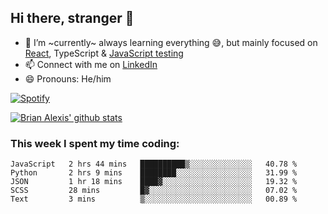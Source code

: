 ## Hi there, stranger 👋

- 🌱 I’m ~currently~ always learning everything 😅, but mainly focused on [React](https://courseit.com.ar/cursos/frontend-avanzado-2020), TypeScript & [JavaScript testing](https://testingjavascript.com/)
- 📫 Connect with me on [LinkedIn](https://www.linkedin.com/in/brian-alexis/)
- 😄 Pronouns: He/him

[![Spotify](https://novatorem-nine-beige.vercel.app/api/spotify)](https://open.spotify.com/user/21ttbyunhf56rp6soqidgfk2q)

[![Brian Alexis' github stats](https://github-readme-stats-sepia-two.vercel.app/api?username=brrianalexis&show_icons=true&hide_border=true?count_private=true)](https://github.com/brrianalexis/github-readme-stats)

### This week I spent my time coding:
<!--START_SECTION:waka-->
```text
JavaScript   2 hrs 44 mins   ██████████▒░░░░░░░░░░░░░░   40.78 % 
Python       2 hrs 9 mins    ████████░░░░░░░░░░░░░░░░░   31.99 % 
JSON         1 hr 18 mins    ████▓░░░░░░░░░░░░░░░░░░░░   19.32 % 
SCSS         28 mins         █▓░░░░░░░░░░░░░░░░░░░░░░░   07.02 % 
Text         3 mins          ▒░░░░░░░░░░░░░░░░░░░░░░░░   00.89 % 
```
<!--END_SECTION:waka-->

